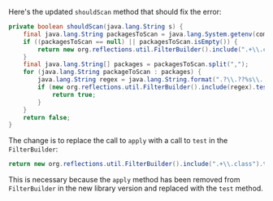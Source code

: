 Here's the updated `shouldScan` method that should fix the error:

```java
private boolean shouldScan(java.lang.String s) {
    final java.lang.String packagesToScan = java.lang.System.getenv(com.thoughtworks.gauge.GaugeConstant.PACKAGE_TO_SCAN);
    if ((packagesToScan == null) || packagesToScan.isEmpty()) {
        return new org.reflections.util.FilterBuilder().include(".+\\.class").test(s);
    }
    final java.lang.String[] packages = packagesToScan.split(",");
    for (java.lang.String packageToScan : packages) {
        java.lang.String regex = java.lang.String.format(".?\\.??%s\\..+\\.class", packageToScan);
        if (new org.reflections.util.FilterBuilder().include(regex).test(s)) {
            return true;
        }
    }
    return false;
}
```

The change is to replace the call to `apply` with a call to `test` in the `FilterBuilder`:

```java
return new org.reflections.util.FilterBuilder().include(".+\\.class").test(s);
```

This is necessary because the `apply` method has been removed from `FilterBuilder` in the new library version and replaced with the `test` method.